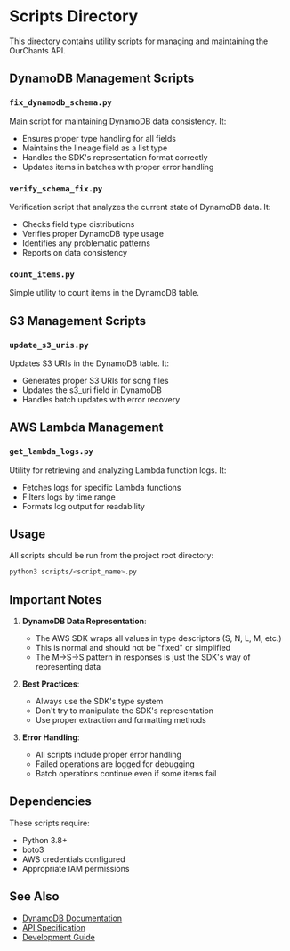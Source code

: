 # Scripts Directory

This directory contains utility scripts for managing and maintaining the OurChants API.

## DynamoDB Management Scripts

### `fix_dynamodb_schema.py`
Main script for maintaining DynamoDB data consistency. It:
- Ensures proper type handling for all fields
- Maintains the lineage field as a list type
- Handles the SDK's representation format correctly
- Updates items in batches with proper error handling

### `verify_schema_fix.py`
Verification script that analyzes the current state of DynamoDB data. It:
- Checks field type distributions
- Verifies proper DynamoDB type usage
- Identifies any problematic patterns
- Reports on data consistency

### `count_items.py`
Simple utility to count items in the DynamoDB table.

## S3 Management Scripts

### `update_s3_uris.py`
Updates S3 URIs in the DynamoDB table. It:
- Generates proper S3 URIs for song files
- Updates the s3_uri field in DynamoDB
- Handles batch updates with error recovery

## AWS Lambda Management

### `get_lambda_logs.py`
Utility for retrieving and analyzing Lambda function logs. It:
- Fetches logs for specific Lambda functions
- Filters logs by time range
- Formats log output for readability

## Usage

All scripts should be run from the project root directory:

```bash
python3 scripts/<script_name>.py
```

## Important Notes

1. **DynamoDB Data Representation**:
   - The AWS SDK wraps all values in type descriptors (S, N, L, M, etc.)
   - This is normal and should not be "fixed" or simplified
   - The M->S->S pattern in responses is just the SDK's way of representing data

2. **Best Practices**:
   - Always use the SDK's type system
   - Don't try to manipulate the SDK's representation
   - Use proper extraction and formatting methods

3. **Error Handling**:
   - All scripts include proper error handling
   - Failed operations are logged for debugging
   - Batch operations continue even if some items fail

## Dependencies

These scripts require:
- Python 3.8+
- boto3
- AWS credentials configured
- Appropriate IAM permissions

## See Also

- [DynamoDB Documentation](../docs/dynamodb.md)
- [API Specification](../SPECIFICATION.md)
- [Development Guide](../DEVELOPMENT.md) 